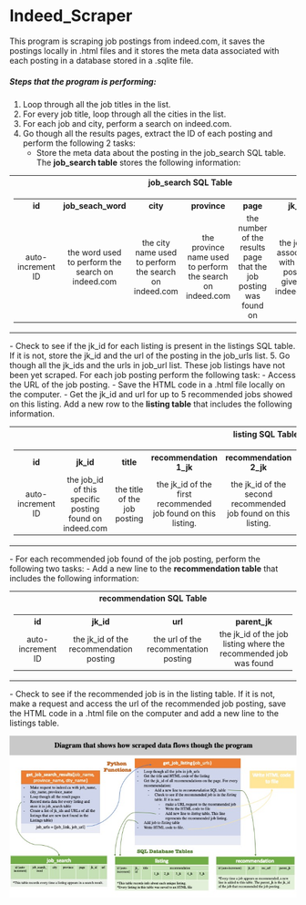 # Indeed_Scraper
This program is scraping job postings from indeed.com, it saves the postings locally in .html files and it stores the meta data associated with each posting in a database stored in a .sqlite file.

##### Steps that the program is performing:
1. Loop through all the job titles in the list.
2. For every job title, loop through all the cities in the list.
3. For each job and city, perform a search on indeed.com.
4. Go though all the results pages, extract the ID of each posting and perform the following 2 tasks:
    - Store the meta data about the posting in the job_search SQL table. The <b>job_search table</b> stores the following information:
<table>
  <tr>
    <th style="text-align:center"> job_search SQL Table </th>
  </tr>
  <tr>
    <td>
      <table>
        <tr>
          <th style="text-align:center"> id </th>
          <th style="text-align:center"> job_seach_word </th>
          <th style="text-align:center"> city </th>
          <th style="text-align:center"> province </th>
          <th style="text-align:center"> page </th>
          <th style="text-align:center"> jk_id </th>
          <th style="text-align:center"> url</th>
        </tr>
        <tr>
          <td style="text-align:center"> auto-increment ID </td>
          <td style="text-align:center"> the word used to perform the search on indeed.com </td>
          <td style="text-align:center"> the city name used to perform the search on indeed.com </td>
          <td style="text-align:center"> the province name used to perform the search on indeed.com</td>
          <td style="text-align:center"> the number of the results page that the job posting was found on</td>
          <td style="text-align:center"> the job ID associated with each posting given by indeed.com</td>
          <td style="text-align:center"> the URL of the individual job posting.</td>
        </tr>
      </table>
    </td>
  </tr>
</table>
    - Check to see if the jk_id for each listing is present in the listings SQL table. If it is not, store the jk_id and the url of the posting in the job_urls list. 
5. Go though all the jk_ids and the urls in job_url list. These job listings have not been yet scraped. For each job posting perform the following task:
    - Access the URL of the job posting.
    - Save the HTML code in a .html file locally on the computer. 
    - Get the jk_id and url for up to 5 recommended jobs showed on this listing. Add a new row to the <b>listing table</b> that includes the following information.
<table>
  <tr>
    <th style="text-align:center"> listing SQL Table </th>
  </tr>
  <tr>
    <td>
      <table>
        <tr>
          <th style="text-align:center"> id </th>
          <th style="text-align:center"> jk_id </th>
          <th style="text-align:center"> title </th>
          <th style="text-align:center"> recommendation 1_jk </th>
          <th style="text-align:center"> recommendation 2_jk </th>
          <th style="text-align:center"> recommendation 3_jk </th>
          <th style="text-align:center"> recommendation 4_jk </th>
          <th style="text-align:center"> recommendation 5_jk </th>
        </tr>
        <tr>
          <td style="text-align:center"> auto-increment ID </td>
          <td style="text-align:center"> the job_id of this specific posting found on indeed.com </td>
          <td style="text-align:center"> the title of the job posting </td>
          <td style="text-align:center"> the jk_id of the first recommended job found on this listing.</td>
          <td style="text-align:center"> the jk_id of the second recommended job found on this listing.</td>
          <td style="text-align:center"> the jk_id of the third recommended job found on this listing.</td>
          <td style="text-align:center"> the jk_id of the forth recommended job found on this listing.</td>
          <td style="text-align:center"> the jk_id of the fifth recommended job found on this listing.</td>
        </tr>
      </table>
    </td>
  </tr>
</table>
    - For each recommended job found of the job posting, perform the following two tasks:
        - Add a new line to the <b>recommendation table</b> that includes the following information:
<table>
  <tr>
    <th style="text-align:center"> recommendation SQL Table </th>
  </tr>
  <tr>
    <td>
      <table>
        <tr>
          <th style="text-align:center"> id </th>
          <th style="text-align:center"> jk_id </th>
          <th style="text-align:center"> url </th>
          <th style="text-align:center"> parent_jk </th>
        </tr>
        <tr>
          <td style="text-align:center"> auto-increment ID </td>
          <td style="text-align:center"> the jk_id of the recommendation posting </td>
          <td style="text-align:center"> the url of the recommentation posting </td>
          <td style="text-align:center"> the jk_id of the job listing where the recommended job was found</td>
        </tr>
      </table>
    </td>
  </tr>
</table>
        - Check to see if the recommended job is in the listing table. If it is not, make a request and access the url of the recommended job posting, save the HTML code in a .html file on the computer and add a new line to the listings table. 

![Python Function Diagram](/python_functions_diagram.jpg)
